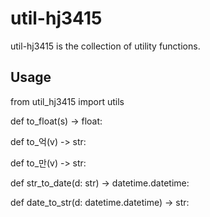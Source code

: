 util-hj3415
==========

util-hj3415 is the collection of utility functions.

Usage
-----

from util_hj3415 import utils

def to_float(s) -> float:

def to_억(v) -> str:

def to_만(v) -> str:

def str_to_date(d: str) -> datetime.datetime:

def date_to_str(d: datetime.datetime) -> str:



